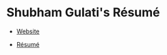 # Shubham Gulati's Résumé

* [Website](http://new.gulati.sh/resume/)

* [Résumé](ShubhamGulati_Resume.pdf)

<!-- # Shubham Gulati's Cover Letter -->

<!-- * [Cover Letter](ShubhamGulati_Cover_Letter.pdf) -->

<!-- ## Résumé Preview

| Résumé -- Page. 1 |
|:---:|
| [![Résumé](images/ShubhamGulati_Resume_Page_1.png)](ShubhamGulati_Resume.pdf)  |

| Résumé -- Page. 2 |
|:---:|
| [![Résumé](images/ShubhamGulati_Resume_Page_2.png)](ShubhamGulati_Resume.pdf)  |

## Cover Letter Preview

| Cover Letter -- Page. 1 |
|:---:|
| [![Résumé](images/ShubhamGulati_Cover_Letter.png)](ShubhamGulati_Cover_Letter.pdf)  | -->
